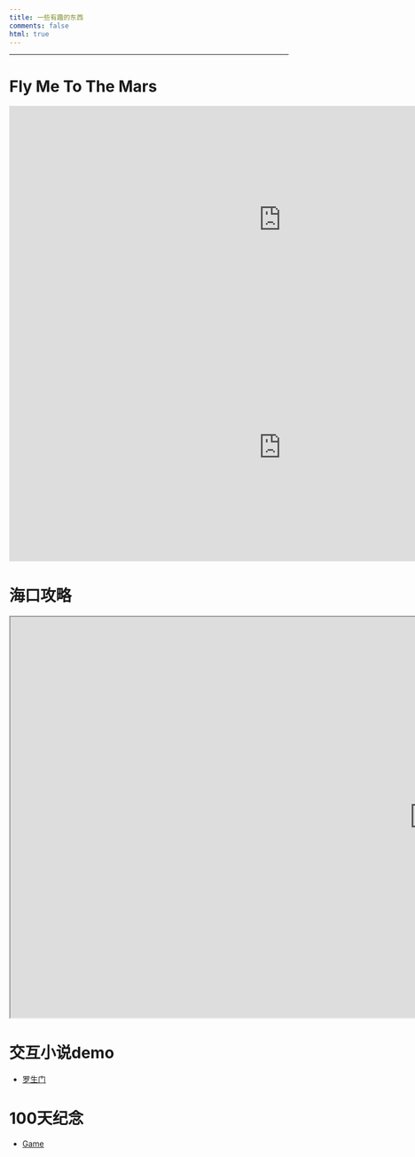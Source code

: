 ```yaml
---
title: 一些有趣的东西
comments: false
html: true
---
```


***

# Fly Me To The Mars

<iframe width="980" height="410" src="https://mars.nasa.gov/layout/embed/send-your-name/future/certificate/?cn=579385605414" frameborder="0"></iframe>
<iframe width="980" height="410" src="https://mars.nasa.gov/layout/embed/send-your-name/future/certificate/?cn=553271652893" frameborder="0"></iframe>

# 海口攻略

<iframe src="http://www.ldmap.net/map.html?id=6b2fbd92-af2c-49d3-873c-0f06954fc26e&iframe=true&left_menu_vis=true"  height="722"   width="1519"></iframe>

# 交互小说demo

- [罗生门](https://thinkwee.top/novel/)

# 100天纪念
- [Game](https://thinkwee.top/game/)